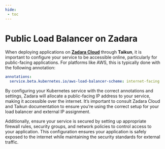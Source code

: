 ```yaml
---
hide:
 - toc
---
```


# **Public Load Balancer on Zadara**

When deploying applications on [**Zadara Cloud**](https://docs.taikun.cloud/CloudWorks/Supported_Cloud_Providers/Zadara/) through **Taikun**, it is important to configure your service to be accessible online, particularly for public-facing applications. For platforms like AWS, this is typically done with the following annotation:

``` .yaml
annotations:
  service.beta.kubernetes.io/aws-load-balancer-scheme: internet-facing
```

By configuring your Kubernetes service with the correct annotations and settings, Zadara will allocate a public-facing IP address to your service, making it accessible over the internet. It’s important to consult Zadara Cloud and Taikun documentation to ensure you’re using the correct setup for your load balancer and external IP assignment.

Additionally, ensure your service is secured by setting up appropriate firewall rules, security groups, and network policies to control access to your application. This configuration ensures your application is safely exposed to the internet while maintaining the security standards for external traffic.
